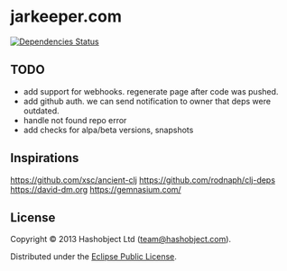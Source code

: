 # jarkeeper.com

[![Dependencies Status](http://jarkeeper.com/hashobject/jarkeeper.com/status.png)](http://jarkeeper.com/hashobject/jarkeeper.com)

## TODO


  * add support for webhooks. regenerate page after code was pushed.
  * add github auth. we can send notification to owner that deps were outdated.
  * handle not found repo error
  * add checks for alpa/beta versions, snapshots


## Inspirations

https://github.com/xsc/ancient-clj
https://github.com/rodnaph/clj-deps
https://david-dm.org
https://gemnasium.com/

## License

Copyright © 2013 Hashobject Ltd (team@hashobject.com).

Distributed under the [Eclipse Public License](http://opensource.org/licenses/eclipse-1.0).
